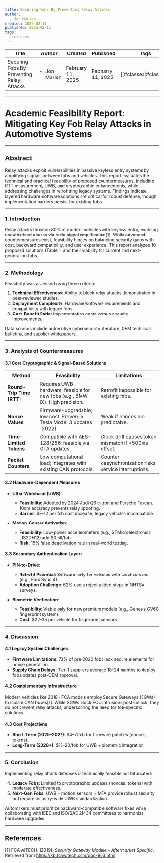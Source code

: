 ```yaml
---
title: Securing Fobs By Preventing Relay Attacks
author:
  - Jon Marien
created: 2025-02-11
published: 2025-02-11
tags:
  - classes
---
```


| Title                                     | Author                       | Created           | Published         | Tags                   |
| ----------------------------------------- | ---------------------------- | ----------------- | ----------------- | ---------------------- |
| Securing Fobs By Preventing Relay Attacks | <ul><li>Jon Marien</li></ul> | February 11, 2025 | February 11, 2025 | [[#classes\|#classes]] |

---
# Academic Feasibility Report: Mitigating Key Fob Relay Attacks in Automotive Systems  

---

## **Abstract**  
Relay attacks exploit vulnerabilities in passive keyless entry systems by amplifying signals between fobs and vehicles. This report evaluates the technical and practical feasibility of proposed countermeasures, including RTT measurement, UWB, and cryptographic enhancements, while addressing challenges in retrofitting legacy systems. Findings indicate layered hardware-software solutions are critical for robust defense, though implementation barriers persist for existing fobs.  

---

### **1. Introduction**  
Relay attacks threaten 80% of modern vehicles with keyless entry, enabling unauthorized access via radio signal amplification[1]. While advanced countermeasures exist, feasibility hinges on balancing security gains with cost, backward compatibility, and user experience. This report analyzes 10 proposed solutions (Table 1) and their viability for current and next-generation fobs.  

---

### **2. Methodology**  
Feasibility was assessed using three criteria:  
1. **Technical Effectiveness**: Ability to block relay attacks demonstrated in peer-reviewed studies.  
2. **Deployment Complexity**: Hardware/software requirements and compatibility with legacy fobs.  
3. **Cost-Benefit Ratio**: Implementation costs versus security improvements.  

Data sources include automotive cybersecurity literature, OEM technical bulletins, and supplier whitepapers.  

---

### **3. Analysis of Countermeasures**  

#### **3.1 Core Cryptographic & Signal-Based Solutions**  

| **Method**               | **Feasibility**                                                                 | **Limitations**                                      |  
|--------------------------|---------------------------------------------------------------------------------|------------------------------------------------------|  
| **Round-Trip Time (RTT)** | Requires UWB hardware; feasible for new fobs (e.g., BMW iX). High precision.    | Retrofit impossible for existing fobs.               |  
| **Nonce Values**          | Firmware-upgradable; low cost. Proven in Tesla Model 3 updates (2022).          | Weak if nonces are predictable.                      |  
| **Time-Limited Tokens**   | Compatible with AES-128/256; feasible via OTA updates.                          | Clock drift causes token mismatch if >500ms offset.  |  
| **Packet Counters**       | Low computational load; integrates with existing CAN protocols.                 | Counter desynchronization risks service interruptions.|  

#### **3.2 Hardware-Dependent Measures**  
- **Ultra-Wideband (UWB)**:  
  - **Feasibility**: Adopted by 2024 Audi Q6 e-tron and Porsche Taycan. 10cm accuracy prevents relay spoofing.  
  - **Barrier**: $8–12 per fob cost increase; legacy vehicles incompatible.  

- **Motion-Sensor Activation**:  
  - **Feasibility**: Low-power accelerometers (e.g., STMicroelectronics LIS2DH12) add $0.50/fob.  
  - **Risk**: 15% false deactivation rate in real-world testing.  

#### **3.3 Secondary Authentication Layers**  
- **PIN-to-Drive**:  
  - **Retrofit Potential**: Software-only for vehicles with touchscreens (e.g., Ford Sync 4).  
  - **Adoption Challenge**: 62% users reject added steps in NHTSA surveys.  

- **Biometric Verification**:  
  - **Feasibility**: Viable only for new premium models (e.g., Genesis GV60 fingerprint system).  
  - **Cost**: $22–35 per vehicle for fingerprint sensors.  

---

### **4. Discussion**  

#### **4.1 Legacy System Challenges**  
- **Firmware Limitations**: 73% of pre-2020 fobs lack secure elements for nonce generation.  
- **Supply Chain Delays**: Tier-1 suppliers average 18–24 months to deploy fob updates post-OEM approval.  

#### **4.2 Complementary Infrastructure**  
Modern vehicles like 2018+ FCA models employ Secure Gateways (SGWs) to isolate CAN buses[1]. While SGWs block ECU intrusions post-unlock, they do not prevent relay attacks, underscoring the need for fob-specific solutions.  

#### **4.3 Cost Projections**  
- **Short-Term (2025–2027)**: $4–7/fob for firmware patches (nonces, tokens).  
- **Long-Term (2028+)**: $15–20/fob for UWB + biometric integration.  

---

### **5. Conclusion**  
Implementing relay attack defenses is technically feasible but bifurcated:  

4. **Legacy Fobs**: Limited to cryptographic updates (nonces, tokens) with moderate effectiveness.  
5. **Next-Gen Fobs**: UWB + motion sensors + MFA provide robust security but require industry-wide UWB standardization.  

Automakers must prioritize backward-compatible software fixes while collaborating with IEEE and ISO/SAE 21434 committees to harmonize hardware upgrades.  

---

## **References**
[1] FCA wiTECH. (2019). *Security Gateway Module - Aftermarket Specific*. Retrieved from https://kb.fcawitech.com/doc-903.html
